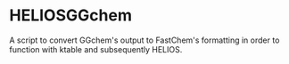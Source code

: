 # HELIOSGGchem
A script to convert GGchem's output to FastChem's formatting in order to function with ktable and subsequently HELIOS.
